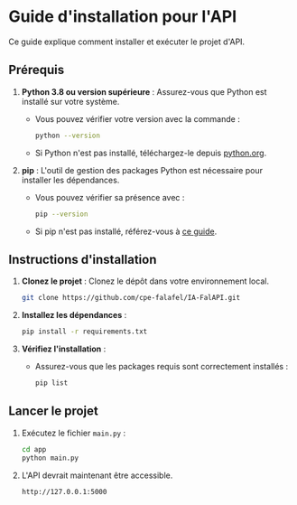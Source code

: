# Guide d'installation pour l'API

Ce guide explique comment installer et exécuter le projet d'API.

## Prérequis

1. **Python 3.8 ou version supérieure** : Assurez-vous que Python est installé sur votre système.

   - Vous pouvez vérifier votre version avec la commande :
     ```bash
     python --version
     ```
   - Si Python n'est pas installé, téléchargez-le depuis [python.org](https://www.python.org/downloads/).

2. **pip** : L'outil de gestion des packages Python est nécessaire pour installer les dépendances.

   - Vous pouvez vérifier sa présence avec :
     ```bash
     pip --version
     ```
   - Si pip n'est pas installé, référez-vous à [ce guide](https://pip.pypa.io/en/stable/installation/).

## Instructions d'installation

1. **Clonez le projet** : Clonez le dépôt dans votre environnement local.

   ```bash
   git clone https://github.com/cpe-falafel/IA-FalAPI.git
   ```

2. **Installez les dépendances** :

   ```bash
   pip install -r requirements.txt
   ```

3. **Vérifiez l'installation** :

   - Assurez-vous que les packages requis sont correctement installés :
     ```bash
     pip list
     ```

## Lancer le projet

1. Exécutez le fichier `main.py` :

   ```bash
   cd app
   python main.py
   ```

2. L'API devrait maintenant être accessible.

   ```
   http://127.0.0.1:5000
   ```
